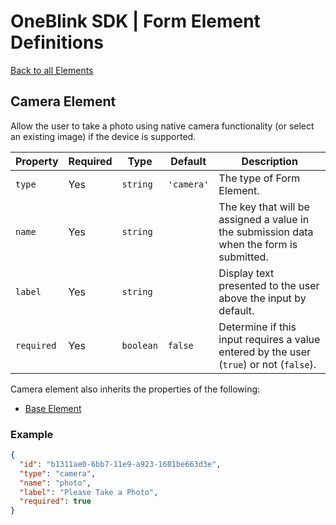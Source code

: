 # OneBlink SDK | Form Element Definitions

[Back to all Elements](./README.md)

## Camera Element

Allow the user to take a photo using native camera functionality (or select an existing image) if the device is supported.

| Property   | Required | Type      | Default    | Description                                                                              |
| ---------- | -------- | --------- | ---------- | ---------------------------------------------------------------------------------------- |
| `type`     | Yes      | `string`  | `'camera'` | The type of Form Element.                                                                |
| `name`     | Yes      | `string`  |            | The key that will be assigned a value in the submission data when the form is submitted. |
| `label`    | Yes      | `string`  |            | Display text presented to the user above the input by default.                           |
| `required` | Yes      | `boolean` | `false`    | Determine if this input requires a value entered by the user (`true`) or not (`false`).  |

Camera element also inherits the properties of the following:

-   [Base Element](./base-element.md)

### Example

```JSON
{
  "id": "b1311ae0-6bb7-11e9-a923-1681be663d3e",
  "type": "camera",
  "name": "photo",
  "label": "Please Take a Photo",
  "required": true
}
```
